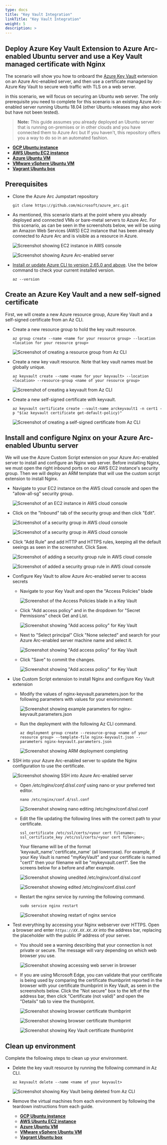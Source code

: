 ```yaml
---
type: docs
title: "Key Vault Integration"
linkTitle: "Key Vault Integration"
weight: 5
description: >
---
```


## Deploy Azure Key Vault Extension to Azure Arc-enabled Ubuntu server and use a Key Vault managed certificate with Nginx

The scenario will show you how to onboard the [Azure Key Vault](https://learn.microsoft.com/azure/virtual-machines/extensions/key-vault-linux) extension on an Azure Arc-enabled server, and then use a certificate managed by Azure Key Vault to secure web traffic with TLS on a web server.

in this scenario, we will focus on securing an Ubuntu web server. The only prerequisite you need to complete for this scenario is an existing Azure Arc-enabled server running Ubuntu 18.04 (other Ubuntu releases may also work but have not been tested).

> **Note:** This guide assumes you already deployed an Ubuntu server that is running on-premises or in other clouds and you have connected them to Azure Arc but If you haven't, this repository offers you a way to do so in an automated fashion.

- **[GCP Ubuntu instance](/azure_arc_jumpstart/azure_arc_servers/gcp/gcp_terraform_ubuntu/)**
- **[AWS Ubuntu EC2 instance](/azure_arc_jumpstart/azure_arc_servers/aws/aws_terraform_ubuntu/)**
- **[Azure Ubuntu VM](/azure_arc_jumpstart/azure_arc_servers/azure/azure_arm_template_linux/)**
- **[VMware vSphere Ubuntu VM](/azure_arc_jumpstart/azure_arc_servers/vmware/vmware_terraform_ubuntu/)**
- **[Vagrant Ubuntu box](/azure_arc_jumpstart/azure_arc_servers/vagrant/local_vagrant_ubuntu/)**

## Prerequisites

- Clone the Azure Arc Jumpstart repository

    ```shell
    git clone https://github.com/microsoft/azure_arc.git
    ```

- As mentioned, this scenario starts at the point where you already deployed and connected VMs or bare-metal servers to Azure Arc. For this scenario, as can be seen in the screenshots below, we will be using an Amazon Web Services (AWS) EC2 instance that has been already connected to Azure Arc and is visible as a resource in Azure.

    ![Screenshot showing EC2 instance in AWS console](./01.png)

    ![Screenshot showing Azure Arc-enabled server](./02.png)

- [Install or update Azure CLI to version 2.65.0 and above](https://learn.microsoft.com/cli/azure/install-azure-cli?view=azure-cli-latest). Use the below command to check your current installed version.

  ```shell
  az --version
  ```

## Create an Azure Key Vault and a new self-signed certificate

First, we will create a new Azure resource group, Azure Key Vault and a self-signed certificate from an Az CLI.

- Create a new resource group to hold the key vault resource.

    ```shell
    az group create --name <name for your resource group> --location <location for your resource group>
    ```

    ![Screenshot of creating a resource group from Az CLI](./03.png)

- Create a new key vault resource. Note that key vault names must be globally unique.

    ```shell
    az keyvault create --name <name for your keyvault> --location <location> --resource-group <name of your resource group>
    ```

    ![Screenshot of creating a keyvault from Az CLI](./04.png)

- Create a new self-signed certificate with keyvault.

    ```shell
    az keyvault certificate create --vault-name arckeyvault1 -n cert1 -p "$(az keyvault certificate get-default-policy)"
    ```

    ![Screenshot of creating a self-signed certificate from Az CLI](./05.png)

## Install and configure Nginx on your Azure Arc-enabled Ubuntu server

We will use the Azure Custom Script extension on your Azure Arc-enabled server to install and configure an Nginx web server. Before installing Nginx, we must open the right inbound ports on our AWS EC2 instance's security group. Then we will deploy an ARM template that will use the custom script extension to install Nginx.

- Navigate to your EC2 instance on the AWS cloud console and open the "allow-all-sg" security group.

    ![Screenshot of an EC2 instance in AWS cloud console](./06.png)

- Click on the "Inbound" tab of the security group and then click "Edit".

    ![Screenshot of a security group in AWS cloud console](./07.png)

    ![Screenshot of a security group in AWS cloud console](./08.png)

- Click "Add Rule" and add HTTP and HTTPS rules, keeping all the default seeings as seen in the screenshot. Click Save.

    ![Screenshot of adding a security group rule in AWS cloud console](./09.png)

    ![Screenshot of added a security group rule in AWS cloud console](./10.png)

- Configure Key Vault to allow Azure Arc-enabled server to access secrets

  - Navigate to your Key Vault and open the "Access Policies" blade

    ![Screenshot of the Access Policies blade in a Key Vault](./11.png)

  - Click "Add access policy" and in the dropdown for "Secret Permissions" check Get and List.

    ![Screenshot showing "Add access policy" for Key Vault](./12.png)

  - Next to "Select principal" Click "None selected" and search for your Azure Arc-enabled server machine name and select it.

    ![Screenshot showing "Add access policy" for Key Vault](./13.png)
  
  - Click "Save" to commit the changes.

    ![Screenshot showing "Add access policy" for Key Vault](./14.png)

- Use Custom Script extension to install Nginx and configure Key Vault extension

  - Modify the values of nginx-keyvault.parameters.json for the following parameters with values for your environment:

    ![Screenshot showing example parameters for nginx-keyvault.parameters.json](./15.png)

  - Run the deployment with the following Az CLI command.

    ```shell
    az deployment group create --resource-group <name of your resource group> --template-file nginx-keyvault.json --parameters nginx-keyvault.parameters.json
    ```

    ![Screenshot showing ARM deployment completing](./16.png)

- SSH into your Azure Arc-enabled server to update the Nginx configuration to use the certificate.

  ![Screenshot showing SSH into Azure Arc-enabled server](./17.png)

  - Open */etc/nginx/conf.d/ssl.conf*  using nano or your preferred text editor.

    ```shell
    nano /etc/nginx/conf.d/ssl.conf
    ```

    ![Screenshot showing nano editing /etc/nginx/conf.d/ssl.conf](./18.png)

  - Edit the file updating the following lines with the correct path to your certificate.

    ```shell
    ssl_certificate /etc/ssl/certs/<your cert filename>;
    ssl_certificate_key /etc/ssl/certs/<your cert filename>;
    ```
  
    Your filename will be of the format 'keyvault_name'.'certificate_name' (all lowercase). For example, if your Key Vault is named "myKeyVault" and your certificate is named "cert1" then your filename will be "mykeyvault.cert1". See the screens below for a before and after example.

    ![Screenshot showing unedited /etc/nginx/conf.d/ssl.conf](./19.png)

    ![Screenshot showing edited /etc/nginx/conf.d/ssl.conf](./20.png)

  - Restart the nginx service by running the following command.

    ```shell
    sudo service nginx restart
    ```

    ![Screenshot showing restart of nginx service](./21.png)

- Test everything by accessing your Nginx webserver over HTTPS. Open a browser and enter *`https://XX.XX.XX.XX`* into the address bar, replacing the placeholder with the public IP address of your server.

  - You should see a warning describing that your connection is not private or secure. The message will vary depending on which web browser you use.

    ![Screenshot showing accessing web server in browser](./22.png)

  - If you are using Microsoft Edge, you can validate that your certificate is being used by comparing the certificate thumbprint reported in the browser with your certificate thumbprint in Key Vault, as seen in the screenshots below. Click the "Not secure" box to the left of the address bar, then click "Certificate (not valid)" and open the "Details" tab to view the thumbprint.

    ![Screenshot showing browser certificate thumbprint](./23.png)

    ![Screenshot showing browser certificate thumbprint](./24.png)

    ![Screenshot showing Key Vault certificate thumbprint](./25.png)

## Clean up environment

Complete the following steps to clean up your environment.

- Delete the key vault resource by running the following command in Az CLI.

  ```shell
  az keyvault delete --name <name of your keyvault>
  ```

  ![Screenshot showing Key Vault being deleted from Az CLI](./26.png)

- Remove the virtual machines from each environment by following the teardown instructions from each guide.

  - **[GCP Ubuntu instance](/azure_arc_jumpstart/azure_arc_servers/gcp/gcp_terraform_ubuntu/)**
  - **[AWS Ubuntu EC2 instance](/azure_arc_jumpstart/azure_arc_servers/aws/aws_terraform_ubuntu/)**
  - **[Azure Ubuntu VM](/azure_arc_jumpstart/azure_arc_servers/azure/azure_arm_template_linux/)**
  - **[VMware vSphere Ubuntu VM](/azure_arc_jumpstart/azure_arc_servers/vmware/vmware_terraform_ubuntu/)**
  - **[Vagrant Ubuntu box](/azure_arc_jumpstart/azure_arc_servers/vagrant/local_vagrant_ubuntu/)**
